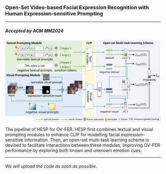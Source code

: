 ### Open-Set Video-based Facial Expression Recognition with Human Expression-sensitive Prompting

------

##### Accepted by ACM MM2024

![](images/framework.png)

The pipeline of  HESP for OV-FER. HESP first combines textual and visual prompting modules to enhance CLIP for modelling facial expression-sensitive information. Then, an open-set multi-task learning scheme is devised to facilitate interactions between these modules, improving OV-FER performance by exploring both known and unknown emotion cues.

------

###### We will upload the code as soon as possible.